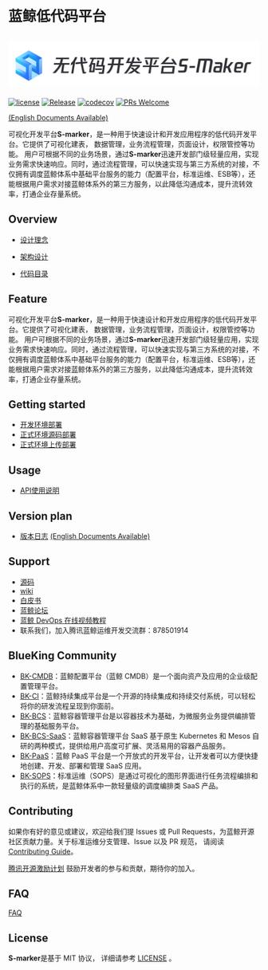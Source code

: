 # 蓝鲸低代码平台

![](docs/resource/img/logo_zh.png)
---
[![license](https://img.shields.io/badge/license-MIT-brightgreen.svg)](https://github.com/TencentBlueKing/bk-itsm/master/LICENSE)
[![Release](https://img.shields.io/badge/release-3.3.30-brightgreen.svg)](https://github.com/TencentBlueKing/bk-itsm/releases)
[![codecov](https://codecov.io/gh/TencentBlueKing/bk-itsm/branch/master/graph/badge.svg?token=OMFO8UFA21)](https://codecov.io/gh/TencentBlueKing/bk-itsm)
[![PRs Welcome](https://img.shields.io/badge/PRs-welcome-brightgreen.svg)](https://github.com/TencentBlueKing/bk-itsm/pulls)

[(English Documents Available)](readme_en.md)

可视化开发平台**S-marker**，是一种用于快速设计和开发应用程序的低代码开发平台。它提供了可视化建表， 数据管理，业务流程管理，页面设计，权限管控等功能。 用户可根据不同的业务场景，通过**S-marker**迅速开发部门级轻量应用，实现业务需求快速响应。同时，通过流程管理，可以快速实现与第三方系统的对接，不仅拥有调度蓝鲸体系中基础平台服务的能力（配置平台，标准运维、ESB等），还能根据用户需求对接蓝鲸体系外的第三方服务，以此降低沟通成本，提升流转效率，打通企业存量系统。
## Overview

- [设计理念](docs/overview/design.md)

- [架构设计](docs/overview/architecture.md)

- [代码目录](docs/overview/code_structure.md)

## Feature
可视化开发平台**S-marker**，是一种用于快速设计和开发应用程序的低代码开发平台。它提供了可视化建表， 数据管理，业务流程管理，页面设计，权限管控等功能。 用户可根据不同的业务场景，通过**S-marker**迅速开发部门级轻量应用，实现业务需求快速响应。同时，通过流程管理，可以快速实现与第三方系统的对接，不仅拥有调度蓝鲸体系中基础平台服务的能力（配置平台，标准运维、ESB等），还能根据用户需求对接蓝鲸体系外的第三方服务，以此降低沟通成本，提升流转效率，打通企业存量系统。

## Getting started  
- [开发环境部署](docs/install/dev_deploy.md)
- [正式环境源码部署](docs/install/source_code_deploy.md)
- [正式环境上传部署](docs/install/upload_pack_deploy.md)


## Usage
- [API使用说明](docs/itsm_bkapi/apidocs/readme.md)


## Version plan
- [版本日志](docs/RELEASE.md)
[(English Documents Available)](docs/RELEASE_EN.md)


## Support
- [源码](https://github.com/TencentBlueKing/bk-itsm)
- [wiki](https://github.com/TencentBlueKing/bk-itsm/wiki)
- [白皮书](https://bk.tencent.com/docs/document/6.0/145/6623)
- [蓝鲸论坛](https://bk.tencent.com/s-mart/community)
- [蓝鲸 DevOps 在线视频教程](https://cloud.tencent.com/developer/edu/major-100008)
- 联系我们，加入腾讯蓝鲸运维开发交流群：878501914

## BlueKing Community

- [BK-CMDB](https://github.com/Tencent/bk-cmdb)：蓝鲸配置平台（蓝鲸 CMDB）是一个面向资产及应用的企业级配置管理平台。
- [BK-CI](https://github.com/Tencent/bk-ci)：蓝鲸持续集成平台是一个开源的持续集成和持续交付系统，可以轻松将你的研发流程呈现到你面前。
- [BK-BCS](https://github.com/Tencent/bk-bcs)：蓝鲸容器管理平台是以容器技术为基础，为微服务业务提供编排管理的基础服务平台。
- [BK-BCS-SaaS](https://github.com/Tencent/bk-bcs-saas)：蓝鲸容器管理平台 SaaS 基于原生 Kubernetes 和 Mesos 自研的两种模式，提供给用户高度可扩展、灵活易用的容器产品服务。
- [BK-PaaS](https://github.com/Tencent/bk-PaaS)：蓝鲸 PaaS 平台是一个开放式的开发平台，让开发者可以方便快捷地创建、开发、部署和管理 SaaS 应用。
- [BK-SOPS](https://github.com/Tencent/bk-sops)：标准运维（SOPS）是通过可视化的图形界面进行任务流程编排和执行的系统，是蓝鲸体系中一款轻量级的调度编排类 SaaS 产品。


## Contributing
如果你有好的意见或建议，欢迎给我们提 Issues 或 Pull Requests，为蓝鲸开源社区贡献力量。关于标准运维分支管理、Issue 以及 PR 规范，
请阅读 [Contributing Guide](docs/CONTRIBUTING.md)。

[腾讯开源激励计划](https://opensource.tencent.com/contribution) 鼓励开发者的参与和贡献，期待你的加入。

## FAQ
[FAQ](docs/wiki/faq.md)


## License
**S-marker**是基于 MIT 协议， 详细请参考 [LICENSE](LICENSE.txt) 。
